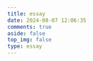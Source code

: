 ```yaml
---
title: essay
date: 2024-08-07 12:06:35
comments: true
aside: false
top_img: false
type: essay
---
```

